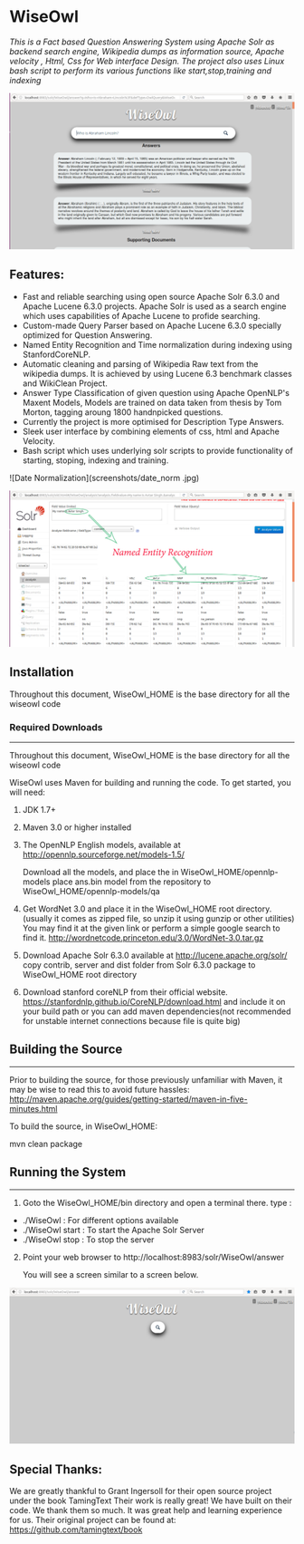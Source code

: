 # WiseOwl 
_This is a Fact based Question Answering System using Apache Solr as backend search engine, Wikipedia dumps as information source, Apache velocity , Html, Css for Web interface Design. The project also uses Linux bash script to perform its various functions like start,stop,training and indexing_

![Question Answering](screenshots/question.png)

## Features:
* Fast and reliable searching using open source Apache Solr 6.3.0 and Apache Lucene 6.3.0 projects. Apache Solr is used as a search engine which uses capabilities of Apache Lucene to profide searching.
* Custom-made Query Parser based on Apache Lucene 6.3.0 specially optimized for Question Answering.
* Named Entity Recognition and Time normalization during indexing using StanfordCoreNLP.
* Automatic cleaning and parsing of Wikipedia Raw text from the wikipedia dumps. It is achieved by using Lucene 6.3 benchmark classes and WikiClean Project.
* Answer Type Classification of given question using Apache OpenNLP's Maxent Models, Models are trained on data taken from thesis by Tom Morton, tagging aroung 1800 handnpicked questions. 
* Currently the project is more optimised for Description Type Answers.
* Sleek user interface by combining elements of css, html and Apache Velocity.
* Bash script which uses underlying solr scripts to provide functionality of starting, stoping, indexing and training.

![Date Normalization](screenshots/date_norm .jpg)

![Name Detection](screenshots/name_detect.jpg)


## Installation 
Throughout this document, WiseOwl_HOME is the base directory for all the wiseowl code
### Required Downloads 
-----------------------------------------------------------------------------------------------------------------------
Throughout this document, WiseOwl_HOME is the base directory for all the wiseowl code

WiseOwl uses Maven for building and running the code.  To get
started, you will need:

1. JDK 1.7+ 
2. Maven 3.0 or higher installed
3. The OpenNLP English models, available at 
   http://opennlp.sourceforge.net/models-1.5/
   
   Download all the models, and place the in WiseOwl_HOME/opennlp-models
   place ans.bin model from the repository to WiseOwl_HOME/opennlp-models/qa
   

4. Get WordNet 3.0 and place it in the WiseOwl_HOME root directory.
   (usually it comes as zipped file, so unzip it using gunzip or other utilities)
   You may find it at the given link or perform a simple google search to find it.
   http://wordnetcode.princeton.edu/3.0/WordNet-3.0.tar.gz
   
5. Download Apache Solr 6.3.0 available at
   http://lucene.apache.org/solr/
   copy contrib, server and dist folder from Solr 6.3.0 package to WiseOwl_HOME root directory
6. Download stanford coreNLP from their official website. https://stanfordnlp.github.io/CoreNLP/download.html and include it on your build path or you can add maven dependencies(not recommended for unstable internet connections because file is quite big)

## Building the Source
----------------------------------------------

Prior to building the source, for those previously unfamiliar with Maven,
it may be wise to read this to avoid future hassles:
http://maven.apache.org/guides/getting-started/maven-in-five-minutes.html

To build the source, in WiseOwl_HOME:

   mvn clean package 

## Running the System
--------------------
1. Goto the WiseOwl_HOME/bin directory and open a terminal there.
  type : 
 * ./WiseOwl        : For different options available 
 * ./WiseOwl start  : To start the Apache Solr Server
 * ./WiseOwl stop   : To stop the server
2. Point your web browser to 
   http://localhost:8983/solr/WiseOwl/answer
   
   You will see a screen similar to a screen below.
 
![Start Screen](screenshots/start_screen.png)

## Special Thanks:

We are greatly thankful to Grant Ingersoll for their open source project under the book TamingText
Their work is really great! We have built on their code. We thank them so much. It was great help and learning experience for us.
Their original project can be found at:
https://github.com/tamingtext/book 
